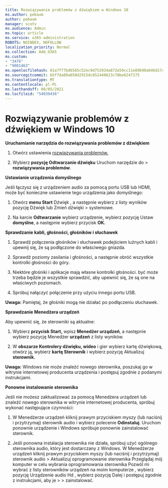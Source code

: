 ```yaml
---
title: Rozwiązywanie problemów z dźwiękiem w Windows 10
ms.author: pebaum
author: pebaum
manager: scotv
ms.audience: Admin
ms.topic: article
ms.service: o365-administration
ROBOTS: NOINDEX, NOFOLLOW
localization_priority: Normal
ms.collection: Adm_O365
ms.custom:
- "3476"
- "9001463"
ms.openlocfilehash: 81a7f77bd6565c52ec9d752934a872e59cc11e89b90a646d17c3549d72e8a69f
ms.sourcegitcommit: b5f7da89a650d2915dc652449623c78be6247175
ms.translationtype: MT
ms.contentlocale: pl-PL
ms.lasthandoff: 08/05/2021
ms.locfileid: "54039436"
---
```

# <a name="troubleshooting-audio-issues-in-windows-10"></a>Rozwiązywanie problemów z dźwiękiem w Windows 10

**Uruchamianie narzędzia do rozwiązywania problemów z dźwiękiem**

1.  Otwórz ustawienia [rozwiązywania problemów.](ms-settings:troubleshoot)

2.  Wybierz **pozycję Odtwarzanie dźwięku** Uruchom narzędzie do  >  **rozwiązywania problemów**.

**Ustawianie urządzenia domyślnego**

Jeśli łączysz się z urządzeniem audio za pomocą portu USB lub HDMI, może być konieczne ustawienie tego urządzenia jako domyślnego:

1. Otwórz **menu Start** Dźwięk , a następnie wybierz z listy wyników pozycję Dźwięk lub Zmień dźwięki  >  systemowe.  

2.  Na karcie **Odtwarzanie** wybierz urządzenie, wybierz pozycję Ustaw **domyślne**, a następnie wybierz przycisk **OK.**

**Sprawdzanie kabli, głośności, głośników i słuchawek**

1. Sprawdź połączenia głośników i słuchawek podejściem luźnych kabli i upewnij się, że są podłączone do właściwego gniazda.

2. Sprawdź poziomy zasilania i głośności, a następnie obróć wszystkie kontrolki głośności do góry.

3. Niektóre głośniki i aplikacje mają własne kontrolki głośności. być może trzeba będzie je wszystkie sprawdzić, aby upewnić się, że są one na właściwych poziomach.

4. Spróbuj nałączyć połączenie przy użyciu innego portu USB.

**Uwaga:** Pamiętaj, że głośniki mogą nie działać po podłączeniu słuchawek.

**Sprawdzanie Menedżera urządzeń**

Aby upewnić się, że sterowniki są aktualne:

1. Wybierz **przycisk Start,** wpisz **Menedżer urządzeń**, a następnie wybierz pozycję Menedżer **urządzeń** z listy wyników.

2. W **obszarze Kontrolery dźwięku, wideo** i gier wybierz kartę dźwiękową, otwórz ją, wybierz **kartę Sterownik** i wybierz pozycję Aktualizuj **sterownik.**

**Uwaga:** Windows nie może znaleźć nowego sterownika, poszukaj go w witrynie internetowej producenta urządzenia i postępuj zgodnie z podanymi instrukcjami.

**Ponowne instalowanie sterownika**

Jeśli nie możesz zaktualizować za pomocą Menedżera urządzeń lub znaleźć nowego sterownika w witrynie internetowej producenta, spróbuj wykonać następujące czynności:

1. W Menedżerze urządzeń kliknij prawym przyciskiem myszy (lub naciśnij i przytrzymaj) sterownik audio i wybierz polecenie **Odinstaluj**. Uruchom ponownie urządzenie i Windows spróbuje ponownie zainstalować sterownik.

2. Jeśli ponowna instalacja sterownika nie działa, spróbuj użyć ogólnego sterownika audio, który jest dostarczany z Windows. W Menedżerze urządzeń kliknij prawym przyciskiem myszy (lub naciśnij i przytrzymaj) sterownik audio > Aktualizuj oprogramowanie sterownika Przeglądaj mój komputer w celu wybrania oprogramowania sterownika Pozwól mi wybrać z listy sterowników urządzeń na moim komputerze , wybierz pozycję Urządzenie audio Hd , wybierz pozycję Dalej i postępuj zgodnie z instrukcjami, aby je  >    >  zainstalować.  
